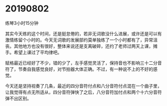 # 20190802

练琴3小时15分钟

其实今天练的这个时间，还是挺怠倦的，若非无词歌没什么进展，或许还是可以有激情练留个小时的。今天无词歌的发展部约莫单独练了一个小时都有了，异常沮丧。其他地方也没有很好，整体来说还是支离破碎，还约了老师过两天上课，摊手。希望上课过了平均律吧。

赋格最近已经好了不少，错的少了，左手感觉灵活了，保持音也不影响三十二分音符了，节奏自我感觉良好，对节拍器大体正确。不过，有一种说不上的不好的感觉。

今天还是坚持视奏了几条，最近的四分音符付点和八分音符付点混在一个曲子里，让我觉得有点无所适从，四分音符弹快了之后，八分音符加付点和两个十六分音符弹不出区别。
